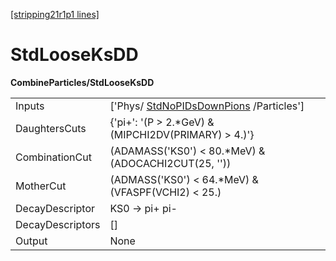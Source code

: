 [[stripping21r1p1 lines]](./stripping21r1p1-commonparticles)

# StdLooseKsDD

**CombineParticles/StdLooseKsDD**

|                  |                                                                                   |
|------------------|-----------------------------------------------------------------------------------|
| Inputs           | ['Phys/ [StdNoPIDsDownPions](./stripping21r1p1-stdnopidsdownpions) /Particles'] |
| DaughtersCuts    | {'pi+': '(P \> 2.\*GeV) & (MIPCHI2DV(PRIMARY) \> 4.)'}                            |
| CombinationCut   | (ADAMASS('KS0') \< 80.\*MeV) & (ADOCACHI2CUT(25, ''))                             |
| MotherCut        | (ADMASS('KS0') \< 64.\*MeV) & (VFASPF(VCHI2) \< 25.)                              |
| DecayDescriptor  | KS0 -\> pi+ pi-                                                                   |
| DecayDescriptors | []                                                                              |
| Output           | None                                                                              |
